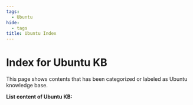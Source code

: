 ```yaml
---
tags:
  - Ubuntu
hide:
  - tags
title: Ubuntu Index
---
```


# Index for Ubuntu KB

This page shows contents that has been categorized or labeled as Ubuntu knowledge base.

**List content of Ubuntu KB:**